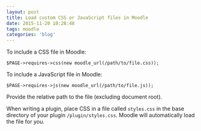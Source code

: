 ```yaml
---
layout: post
title: Load custom CSS or JavaScript files in Moodle
date: 2015-11-20 10:28:48
tags: moodle
categories: 'blog'
---
```


<p>To include a CSS file in Moodle:</p>

<pre><code class="language-php">$PAGE-&gt;requires-&gt;css(new moodle_url(/path/to/file.css));</code></pre>

<p>To include a JavaScript file in Moodle:</p>

<pre><code class="language-php">$PAGE-&gt;requires-&gt;js(new moodle_url(/path/to/file.js));</code></pre>

<p>Provide the relative path to the file (excluding document root).</p>

<p>When writing a plugin, place CSS in a file called <code class="language-markdown">styles.css</code> in the base directory of your plugin <code class="language-markdown">/plugin/styles.css</code>. Moodle will automatically load the file for you.</p>